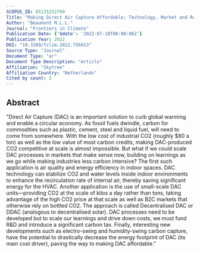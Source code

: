 ```yaml
---
SCOPUS_ID: 85135252769
Title: "Making Direct Air Capture Affordable; Technology, Market and Regulatory Approaches"
Author: "Beaumont M.L.L."
Journal: "Frontiers in Climate"
Publication Date: {'$date': '2022-07-18T00:00:00Z'}
Publication Year: 2022
DOI: "10.3389/fclim.2022.756013"
Source Type: "Journal"
Document Type: "ar"
Document Type Description: "Article"
Affiliation: "Skytree"
Affiliation Country: "Netherlands"
Cited by count: 2
---
```


## Abstract
"Direct Air Capture (DAC) is an important solution to curb global warming and enable a circular economy. As fossil fuels dwindle, carbon for commodities such as plastic, cement, steel and liquid fuel, will need to come from somewhere. With the low cost of industrial CO2 (roughly $80 a ton) as well as the low value of most carbon credits, making DAC-produced CO2 competitive at scale is almost impossible. But what if we could scale DAC processes in markets that make sense now, building on learnings as we go while making industries less carbon intensive? The first such application is air quality and energy efficiency in indoor spaces. DAC technology can stabilize CO2 and water levels inside indoor environments to enhance the recirculation rate of internal air, thereby saving significant energy for the HVAC. Another application is the use of small-scale DAC units—providing CO2 at the scale of kilos a day rather than tons, taking advantage of the high CO2 price at that scale as well as B2C markets that otherwise rely on bottled CO2. The approach is called Decentralised DAC or DDAC (analogous to decentralised solar). DAC processes need to be developed but to scale our learnings and drive down costs, we must fund R&D and introduce a significant carbon tax. Finally, interesting new developments such as electro-swing and humidity-swing carbon capture, have the potential to drastically decrease the energy footprint of DAC (its main cost driver), paving the way to making DAC affordable."
